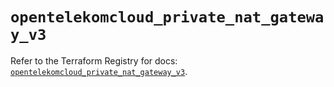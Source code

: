 # `opentelekomcloud_private_nat_gateway_v3`

Refer to the Terraform Registry for docs: [`opentelekomcloud_private_nat_gateway_v3`](https://registry.terraform.io/providers/opentelekomcloud/opentelekomcloud/1.36.47/docs/resources/private_nat_gateway_v3).
